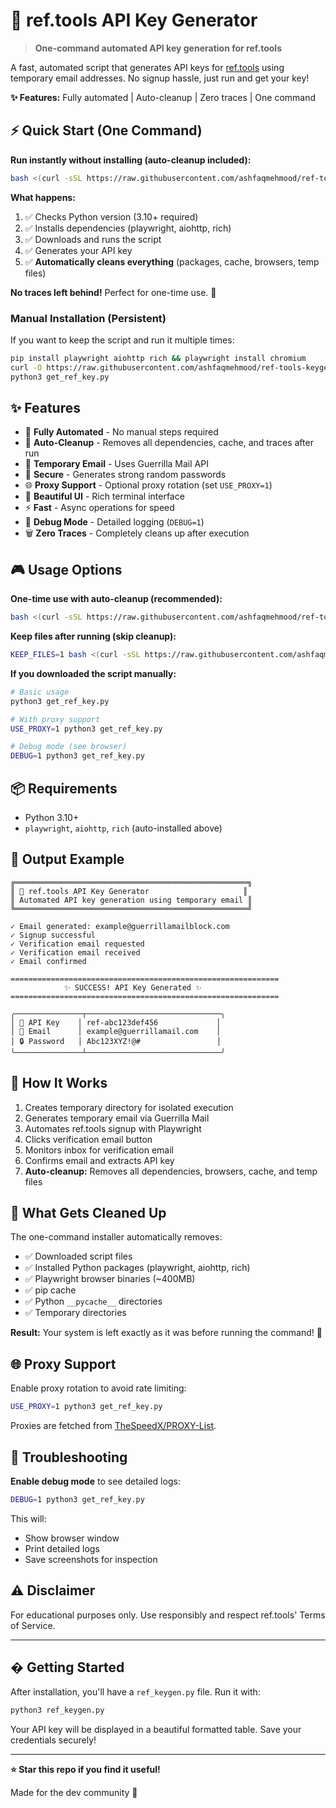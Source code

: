 # 🔑 ref.tools API Key Generator

> **One-command automated API key generation for ref.tools**

A fast, automated script that generates API keys for [ref.tools](https://ref.tools) using temporary email addresses. No signup hassle, just run and get your key!

**✨ Features:** Fully automated | Auto-cleanup | Zero traces | One command

## ⚡ Quick Start (One Command)

**Run instantly without installing (auto-cleanup included):**

```bash
bash <(curl -sSL https://raw.githubusercontent.com/ashfaqmehmood/ref-tools-keygen/main/install.sh)
```

**What happens:**
1. ✅ Checks Python version (3.10+ required)
2. ✅ Installs dependencies (playwright, aiohttp, rich)
3. ✅ Downloads and runs the script
4. ✅ Generates your API key
5. ✅ **Automatically cleans everything** (packages, cache, browsers, temp files)

**No traces left behind!** Perfect for one-time use. 🧹

### Manual Installation (Persistent)

If you want to keep the script and run it multiple times:

```bash
pip install playwright aiohttp rich && playwright install chromium
curl -O https://raw.githubusercontent.com/ashfaqmehmood/ref-tools-keygen/main/get_ref_key.py
python3 get_ref_key.py
```

## ✨ Features

- 🚀 **Fully Automated** - No manual steps required
- 🧹 **Auto-Cleanup** - Removes all dependencies, cache, and traces after run
- 📧 **Temporary Email** - Uses Guerrilla Mail API
- 🔐 **Secure** - Generates strong random passwords
- 🌐 **Proxy Support** - Optional proxy rotation (set `USE_PROXY=1`)
- 🎨 **Beautiful UI** - Rich terminal interface
- ⚡ **Fast** - Async operations for speed
- 🐛 **Debug Mode** - Detailed logging (`DEBUG=1`)
- 🗑️ **Zero Traces** - Completely cleans up after execution

## 🎮 Usage Options

**One-time use with auto-cleanup (recommended):**
```bash
bash <(curl -sSL https://raw.githubusercontent.com/ashfaqmehmood/ref-tools-keygen/main/install.sh)
```

**Keep files after running (skip cleanup):**
```bash
KEEP_FILES=1 bash <(curl -sSL https://raw.githubusercontent.com/ashfaqmehmood/ref-tools-keygen/main/install.sh)
```

**If you downloaded the script manually:**
```bash
# Basic usage
python3 get_ref_key.py

# With proxy support
USE_PROXY=1 python3 get_ref_key.py

# Debug mode (see browser)
DEBUG=1 python3 get_ref_key.py
```

## 📦 Requirements

- Python 3.10+
- `playwright`, `aiohttp`, `rich` (auto-installed above)

## 🎯 Output Example

```
╔════════════════════════════════════════════════════╗
║ 🔑 ref.tools API Key Generator                     ║
║ Automated API key generation using temporary email ║
╚════════════════════════════════════════════════════╝

✓ Email generated: example@guerrillamailblock.com
✓ Signup successful
✓ Verification email requested
✓ Verification email received
✓ Email confirmed

============================================================
            ✨ SUCCESS! API Key Generated ✨
============================================================

╭───────────────┬──────────────────────────────╮
│ 🔑 API Key    │ ref-abc123def456             │
│ 📧 Email      │ example@guerrillamail.com    │
│ 🔒 Password   │ Abc123XYZ!@#                 │
╰───────────────┴──────────────────────────────╯
```

## 🔧 How It Works

1. Creates temporary directory for isolated execution
2. Generates temporary email via Guerrilla Mail
3. Automates ref.tools signup with Playwright
4. Clicks verification email button
5. Monitors inbox for verification email
6. Confirms email and extracts API key
7. **Auto-cleanup:** Removes all dependencies, browsers, cache, and temp files

## 🧹 What Gets Cleaned Up

The one-command installer automatically removes:
- ✅ Downloaded script files
- ✅ Installed Python packages (playwright, aiohttp, rich)
- ✅ Playwright browser binaries (~400MB)
- ✅ pip cache
- ✅ Python `__pycache__` directories
- ✅ Temporary directories

**Result:** Your system is left exactly as it was before running the command! 🎯

## 🌐 Proxy Support

Enable proxy rotation to avoid rate limiting:

```bash
USE_PROXY=1 python3 get_ref_key.py
```

Proxies are fetched from [TheSpeedX/PROXY-List](https://github.com/TheSpeedX/PROXY-List).

## 🐛 Troubleshooting

**Enable debug mode** to see detailed logs:

```bash
DEBUG=1 python3 get_ref_key.py
```

This will:
- Show browser window
- Print detailed logs
- Save screenshots for inspection

## ⚠️ Disclaimer

For educational purposes only. Use responsibly and respect ref.tools' Terms of Service.

---

## � Getting Started

After installation, you'll have a `ref_keygen.py` file. Run it with:

```bash
python3 ref_keygen.py
```

Your API key will be displayed in a beautiful formatted table. Save your credentials securely!

---

**⭐ Star this repo if you find it useful!**

Made for the dev community 🤝
